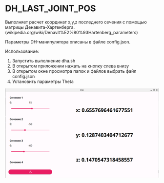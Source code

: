 # DH_LAST_JOINT_POS

Выполняет расчет координат x,y,z последнего сечения с помощью матрицы Денавита-Хартенберга.
(wikipedia.org/wiki/Denavit%E2%80%93Hartenberg_parameters)

Параметры DH-манипулятора описаны в файле config.json.

Использование:
1) Запустить выполнение dha.sh
2) В открытом приложении нажать на кнопку слева внизу
3) В открытом окне просмотра папок и файлов выбрать файл config.json
4) Установить параметры Theta

![Preview](https://github.com/KOJIMEISTER/DH_LAST_JOINT_POS/blob/main/images/show.png)

